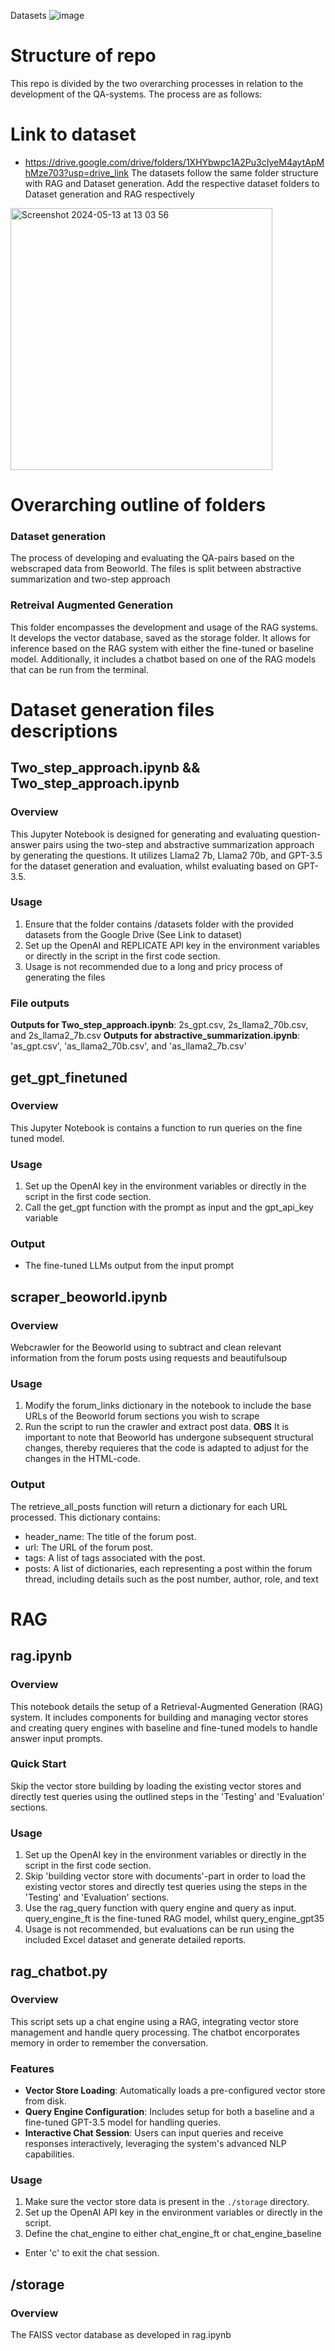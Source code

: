 Datasets 
![image](https://github.com/Olafcito/bo_project_code/assets/122600472/5207d35f-30d7-44dd-abb7-a8a8d460ec75)



# **Structure of repo**
This repo is divided by the two overarching processes in relation to the development of the QA-systems.
The process are as follows:

# Link to dataset
- https://drive.google.com/drive/folders/1XHYbwpc1A2Pu3cIyeM4aytApMhMze703?usp=drive_link
The datasets follow the same folder structure with RAG and Dataset generation. Add the respective dataset folders to Dataset generation and RAG respectively
<img width="419" alt="Screenshot 2024-05-13 at 13 03 56" src="https://github.com/Olafcito/bo_project_code/assets/122600472/33777653-3e4e-49db-9ebb-508ee0e565b8">

# Overarching outline of folders
### **Dataset generation**
The process of developing and evaluating the QA-pairs based on the webscraped data from Beoworld. The files is split between abstractive summarization and two-step approach
### **Retreival Augmented Generation**
This folder encompasses the development and usage of the RAG systems. It develops the vector database, saved as the storage folder. 
It allows for inference based on the RAG system with either the fine-tuned or baseline model. Additionally, it includes a chatbot based on one of the RAG models that can be run from the terminal.


# Dataset generation files descriptions
## Two_step_approach.ipynb && Two_step_approach.ipynb
### Overview
This Jupyter Notebook is designed for generating and evaluating question-answer pairs using the two-step and abstractive summarization approach by generating the questions. It utilizes  Llama2 7b, Llama2 70b, and GPT-3.5 for the dataset generation and evaluation, whilst evaluating based on GPT-3.5. 

### Usage
1. Ensure that the folder contains /datasets folder with the provided datasets from the Google Drive (See Link to dataset)
2. Set up the OpenAI and REPLICATE API key in the environment variables or directly in the script in the first code section.
3. Usage is not recommended due to a long and pricy process of generating the files  

### File outputs
**Outputs for Two_step_approach.ipynb**: 2s_gpt.csv, 2s_llama2_70b.csv, and 2s_llama2_7b.csv
**Outputs for abstractive_summarization.ipynb**: 'as_gpt.csv', 'as_llama2_70b.csv', and 'as_llama2_7b.csv'



## get_gpt_finetuned
### Overview
This Jupyter Notebook is contains a function to run queries on the fine tuned model. 

### Usage
1. Set up the OpenAI key in the environment variables or directly in the script in the first code section.
2. Call the get_gpt function with the prompt as input and the gpt_api_key variable

### Output
- The fine-tuned LLMs output from the input prompt


## scraper_beoworld.ipynb
### Overview
Webcrawler for the Beoworld using to subtract and clean relevant information from the forum posts using requests and beautifulsoup

### Usage
1. Modify the forum_links dictionary in the notebook to include the base URLs of the Beoworld forum sections you wish to scrape
2. Run the script to run the crawler and extract post data.
**OBS** It is important to note that Beoworld has undergone subsequent structural changes, thereby requieres that the code is adapted to adjust for the changes in the HTML-code.

### Output
The retrieve_all_posts function will return a dictionary for each URL processed. This dictionary contains:
  - header_name: The title of the forum post.
  - url: The URL of the forum post.
  - tags: A list of tags associated with the post.
  - posts: A list of dictionaries, each representing a post within the forum thread, including details such as the post number, author, role, and text

# RAG
## rag.ipynb
### Overview
This notebook details the setup of a Retrieval-Augmented Generation (RAG) system. It includes components for building and managing vector stores and creating query engines with baseline and fine-tuned models to handle answer input prompts. 

### Quick Start
Skip the vector store building by loading the existing vector stores and directly test queries using the outlined steps in the 'Testing' and 'Evaluation' sections.

### Usage
1. Set up the OpenAI key in the environment variables or directly in the script in the first code section.
2. Skip  'building vector store with documents'-part in order to load the existing vector stores and directly test queries using the  steps in the 'Testing' and 'Evaluation' sections.
3. Use the rag_query function with query engine and query as input. query_engine_ft is the fine-tuned RAG model, whilst query_engine_gpt35 
4. Usage is not recommended, but evaluations can be run using the included Excel dataset and generate detailed reports. 


## rag_chatbot.py

### Overview
This script sets up a chat engine using a RAG, integrating vector store management and handle query processing. The chatbot encorporates memory in order to remember the conversation.

### Features
- **Vector Store Loading**: Automatically loads a pre-configured vector store from disk.
- **Query Engine Configuration**: Includes setup for both a baseline and a fine-tuned GPT-3.5 model for handling queries.
- **Interactive Chat Session**: Users can input queries and receive responses interactively, leveraging the system's advanced NLP capabilities.

### Usage
1. Make sure the vector store data is present in the `./storage` directory.
2. Set up the OpenAI API key in the environment variables or directly in the script.
3. Define the chat_engine to either chat_engine_ft or chat_engine_baseline
- Enter 'c' to exit the chat session.

## /storage

### Overview
The FAISS vector database as developed in rag.ipynb



